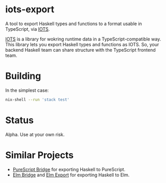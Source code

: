 # iots-export

A tool to export Haskell types and functions to a format usable in TypeScript,
via [IOTS][iots].

[IOTS][iots] is a library for wokring runtime data in a
TypeScript-compatible way. This library lets you export Haskell types
and functions as IOTS. So, your backend Haskell team can share
structure with the TypeScript frontend team.

# Building

In the simplest case:

```sh
nix-shell --run 'stack test'
```

# Status

Alpha. Use at your own risk.

[iots]: https://github.com/gcanti/io-ts

# Similar Projects

* [PureScript Bridge](http://hackage.haskell.org/package/purescript-bridge) for exporting Haskell to PureScript.
* [Elm Bridge](http://hackage.haskell.org/package/elm-bridge) and [Elm Export](https://github.com/krisajenkins/elm-export) for exporting Haskell to Elm.
